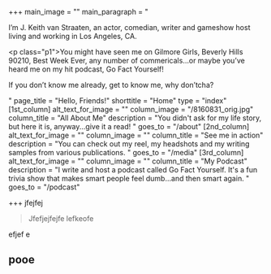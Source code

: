 +++
main_image = ""
main_paragraph = "<p>I’m J. Keith van Straaten, an actor, comedian, writer and gameshow host living and working in Los Angeles, CA.</p><p class=\"p1\">You might have seen me on Gilmore Girls, Beverly Hills 90210, Best Week Ever, any number of commericals…or maybe you’ve heard me on my hit podcast, Go Fact Yourself!</p><p>If you don’t know me already, get to know me, why don’tcha?</p>"
page_title = "Hello, Friends!"
shorttitle = "Home"
type = "index"
[1st_column]
alt_text_for_image = ""
column_image = "/8160831_orig.jpg"
column_title = "All About Me"
description = "You didn't ask for my life story, but here it is, anyway...give it a read! "
goes_to = "/about"
[2nd_column]
alt_text_for_image = ""
column_image = ""
column_title = "See me in action"
description = "You can check out my reel, my headshots and my writing samples from various publications. "
goes_to = "/media"
[3rd_column]
alt_text_for_image = ""
column_image = ""
column_title = "My Podcast"
description = "I write and host a podcast called Go Fact Yourself. It's a fun trivia show that makes smart people feel dumb...and then smart again. "
goes_to = "/podcast"

+++
jfejfej


> Jfefjejfejfe lefkeofe

efjef e

## pooe
